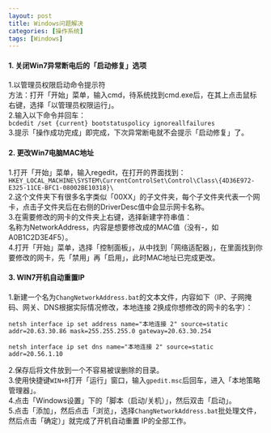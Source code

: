 ```yaml
---
layout: post
title: Windows问题解决
categories: [操作系统]
tags: [Windows]
---
```

#### 1. 关闭Win7异常断电后的「启动修复」选项
1.以管理员权限启动命令提示符  
方法：打开「开始」菜单，输入cmd，待系统找到cmd.exe后，在其上点击鼠标右键，选择「以管理员权限运行」。  
2.输入以下命令并回车：  
`bcdedit /set {current} bootstatuspolicy ignoreallfailures`  
3.提示「操作成功完成」即完成，下次异常断电就不会提示「启动修复」了。
<!-- more -->
#### 2. 更改Win7电脑MAC地址
1.打开「开始」菜单，输入regedit，在打开的界面找到：  
`HKEY_LOCAL_MACHINE\SYSTEM\CurrentControlSet\Control\Class\{4D36E972-E325-11CE-BFC1-08002BE10318}\`  
2.这个文件夹下有很多名字类似「00XX」的子文件夹，每个子文件夹代表一个网卡，点击子文件夹后在右侧的DriverDesc值中会显示网卡名称。  
3.在需要修改的网卡的文件夹上右键，选择新建字符串值：  
名称为NetworkAddress，内容是想要修改成的MAC值（没有-，如A0B1C2D3E4F5）。  
4.打开「开始」菜单，选择「控制面板」，从中找到「网络适配器」，在里面找到你要修改的网卡，先「禁用」再「启用」，此时MAC地址已完成更改。  
#### 3. WIN7开机自动重置IP
1.新建一个名为`ChangNetworkAddress.bat`的文本文件，内容如下（IP、子网掩码、网关、DNS根据实际情况修改，本地连接 2换成你想修改的网卡的名字）：  
```
netsh interface ip set address name="本地连接 2" source=static addr=20.63.30.86 mask=255.255.255.0 gateway=20.63.30.254

netsh interface ip set dns name="本地连接 2" source=static addr=20.56.1.10
```
2.保存后将文件放到一个不容易被误删除的目录。  
3.使用快捷键`WIN+R`打开「运行」窗口，输入`gpedit.msc`后回车，进入「本地策略管理器」。  
4.点击「Windows设置」下的「脚本（启动/关机）」，然后双击「启动」。  
5.点击「添加」，然后点击「浏览」，选择`ChangNetworkAddress.bat`批处理文件，然后点击「确定）」就完成了开机自动重置 IP的全部工作。  
